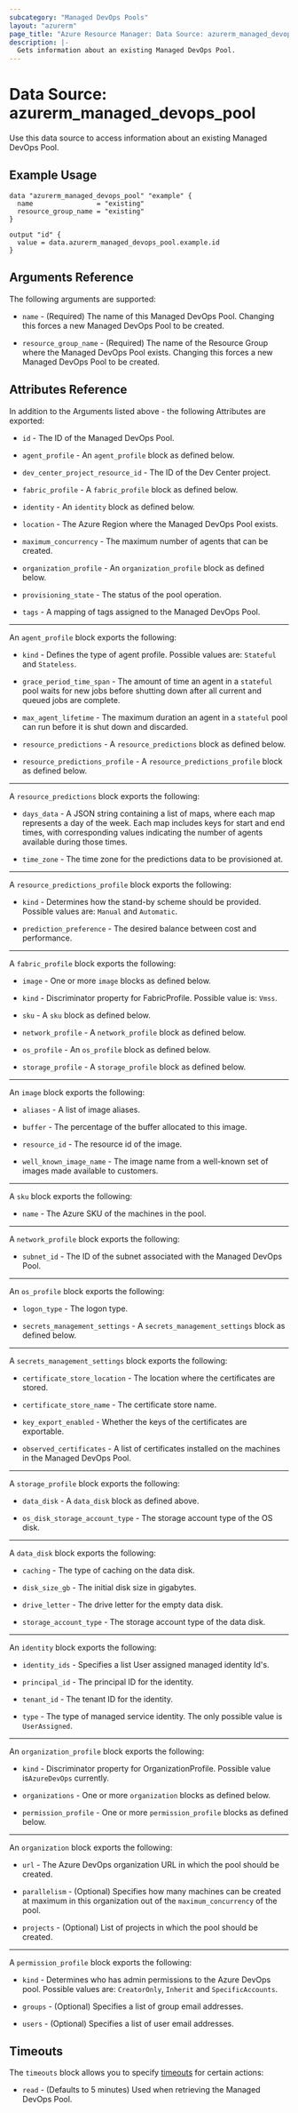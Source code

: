 ```yaml
---
subcategory: "Managed DevOps Pools"
layout: "azurerm"
page_title: "Azure Resource Manager: Data Source: azurerm_managed_devops_pool"
description: |-
  Gets information about an existing Managed DevOps Pool.
---
```


# Data Source: azurerm_managed_devops_pool

Use this data source to access information about an existing Managed DevOps Pool.

## Example Usage

```hcl
data "azurerm_managed_devops_pool" "example" {
  name                = "existing"
  resource_group_name = "existing"
}

output "id" {
  value = data.azurerm_managed_devops_pool.example.id
}
```

## Arguments Reference

The following arguments are supported:

* `name` - (Required) The name of this Managed DevOps Pool. Changing this forces a new Managed DevOps Pool to be created.

* `resource_group_name` - (Required) The name of the Resource Group where the Managed DevOps Pool exists. Changing this forces a new Managed DevOps Pool to be created.

## Attributes Reference

In addition to the Arguments listed above - the following Attributes are exported:

* `id` - The ID of the Managed DevOps Pool.

* `agent_profile` - An `agent_profile` block as defined below.

* `dev_center_project_resource_id` - The ID of the Dev Center project.

* `fabric_profile` - A `fabric_profile` block as defined below.

* `identity` - An `identity` block as defined below.

* `location` - The Azure Region where the Managed DevOps Pool exists.

* `maximum_concurrency` - The maximum number of agents that can be created.

* `organization_profile` - An `organization_profile` block as defined below.

* `provisioning_state` - The status of the pool operation.

* `tags` - A mapping of tags assigned to the Managed DevOps Pool.

---

An `agent_profile` block exports the following:

* `kind` - Defines the type of agent profile. Possible values are: `Stateful` and `Stateless`.

* `grace_period_time_span` - The amount of time an agent in a `stateful` pool waits for new jobs before shutting down after all current and queued jobs are complete.

* `max_agent_lifetime` - The maximum duration an agent in a `stateful` pool can run before it is shut down and discarded.

* `resource_predictions` - A `resource_predictions` block as defined below.

* `resource_predictions_profile` - A `resource_predictions_profile` block as defined below.

---

A `resource_predictions` block exports the following:

* `days_data` - A JSON string containing a list of maps, where each map represents a day of the week. Each map includes keys for start and end times, with corresponding values indicating the number of agents available during those times.

* `time_zone` - The time zone for the predictions data to be provisioned at.

---

A `resource_predictions_profile` block exports the following:

* `kind` - Determines how the stand-by scheme should be provided. Possible values are: `Manual` and `Automatic`.

* `prediction_preference` - The desired balance between cost and performance.

---

A `fabric_profile` block exports the following:

* `image` - One or more `image` blocks as defined below.

* `kind` - Discriminator property for FabricProfile. Possible value is: `Vmss`.

* `sku` - A `sku` block as defined below.

* `network_profile` - A `network_profile` block as defined below.

* `os_profile` - An `os_profile` block as defined below.

* `storage_profile` - A `storage_profile` block as defined below.

---

An `image` block exports the following:

* `aliases` - A list of image aliases.

* `buffer` - The percentage of the buffer allocated to this image.

* `resource_id` - The resource id of the image.

* `well_known_image_name` - The image name from a well-known set of images made available to customers.

---

A `sku` block exports the following:

* `name` - The Azure SKU of the machines in the pool.

---

A `network_profile` block exports the following:

* `subnet_id` - The ID of the subnet associated with the Managed DevOps Pool.

---

An `os_profile` block exports the following:

* `logon_type` - The logon type.

* `secrets_management_settings` - A `secrets_management_settings` block as defined below.

---

A `secrets_management_settings` block exports the following:

* `certificate_store_location` -  The location where the certificates are stored.

* `certificate_store_name` - The certificate store name.

* `key_export_enabled` - Whether the keys of the certificates are exportable.

* `observed_certificates` - A list of certificates installed on the machines in the Managed DevOps Pool.

---

A `storage_profile` block exports the following:

* `data_disk` - A `data_disk` block as defined above.

* `os_disk_storage_account_type` - The storage account type of the OS disk.

---

A `data_disk` block exports the following:

* `caching` - The type of caching on the data disk.

* `disk_size_gb` - The initial disk size in gigabytes.

* `drive_letter` - The drive letter for the empty data disk.

* `storage_account_type` - The storage account type of the data disk.

---

An `identity` block exports the following:

* `identity_ids` - Specifies a list User assigned managed identity Id's.

* `principal_id` - The principal ID for the identity.

* `tenant_id` - The tenant ID for the identity.

* `type` - The type of managed service identity. The only possible value is `UserAssigned`.

---

An `organization_profile` block exports the following:

* `kind` - Discriminator property for OrganizationProfile. Possible value is`AzureDevOps` currently.

* `organizations` - One or more `organization` blocks as defined below.

* `permission_profile` - One or more `permission_profile` blocks as defined below.

---

An `organization` block exports the following:

* `url` - The Azure DevOps organization URL in which the pool should be created.

* `parallelism` - (Optional) Specifies how many machines can be created at maximum in this organization out of the `maximum_concurrency` of the pool.

* `projects` - (Optional) List of projects in which the pool should be created.

---

A `permission_profile` block exports the following:

* `kind` - Determines who has admin permissions to the Azure DevOps pool. Possible values are: `CreatorOnly`, `Inherit` and `SpecificAccounts`.

* `groups` - (Optional) Specifies a list of group email addresses.

* `users` - (Optional) Specifies a list of user email addresses.

## Timeouts

The `timeouts` block allows you to specify [timeouts](https://www.terraform.io/language/resources/syntax#operation-timeouts) for certain actions:

* `read` - (Defaults to 5 minutes) Used when retrieving the Managed DevOps Pool.
